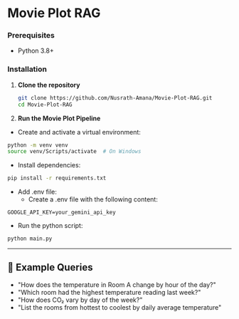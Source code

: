 # Movie Plot RAG


### Prerequisites

- Python 3.8+

### Installation

1. **Clone the repository**  
   ```bash
   git clone https://github.com/Nusrath-Amana/Movie-Plot-RAG.git
   cd Movie-Plot-RAG
   ```
2. **Run the Movie Plot Pipeline**  
  - Create and activate a virtual environment:  
  ```bash
  python -m venv venv
  source venv/Scripts/activate  # On Windows
  ```
  - Install dependencies:
  ```bash
  pip install -r requirements.txt
  ```

  - Add .env file:
    - Create a .env file with the following content:
  ```env
  GOOGLE_API_KEY=your_gemini_api_key
  ```

  - Run the python script:
  ```bash
  python main.py
  ```


---

## 🧪 Example Queries

- "How does the temperature in Room A change by hour of the day?"
- "Which room had the highest temperature reading last week?"
- "How does CO₂ vary by day of the week?"
- "List the rooms from hottest to coolest by daily average temperature"
